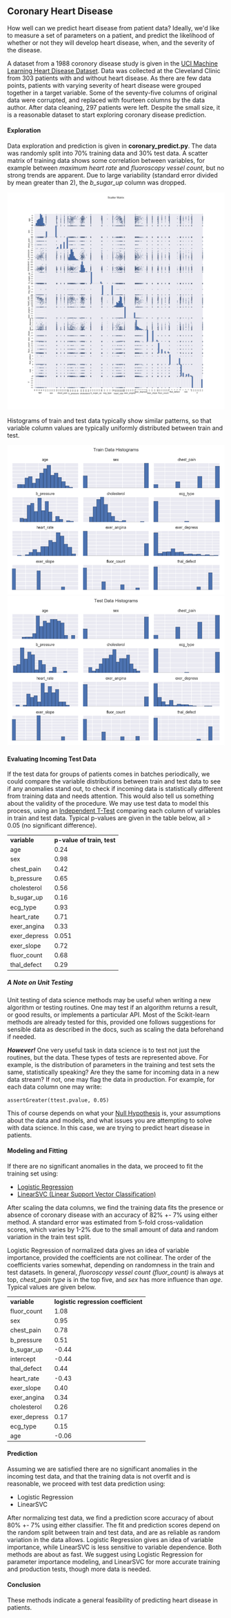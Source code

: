## Coronary Heart Disease
How well can we predict heart disease from patient data?  Ideally, we'd like to measure a set of parameters on a patient, and predict the likelihood of whether or not they will develop heart disease, when, and the severity of the disease.  

A dataset from a 1988 coronory disease study is given in the [UCI Machine Learning Heart Disease Dataset](http://archive.ics.uci.edu/ml/datasets/Heart+Disease).  Data was collected at the Cleveland Clinic from 303 patients with and without heart disease.  As there are few data points, patients with varying severity of heart disease were grouped together in a target variable.  Some of the seventy-five columns of original data were corrupted, and replaced with fourteen columns by the data author.  After data cleaning, 297 patients were left.  Despite the small size, it is a reasonable dataset to start exploring coronary disease prediction.  

#### Exploration
Data exploration and prediction is given in __coronary_predict.py__.  The data was randomly split into 70% training data and 30% test data.  A scatter matrix of training data shows some correlation between variables, for example between *maximum heart rate* and *fluoroscopy vessel count*, but no strong trends are apparent.  Due to large variability (standard error divided by mean greater than 2), the *b_sugar_up* column was dropped.  

<img src="https://github.com/bfetler/coronary_disease/blob/master/coronary_disease_plots/scatter_matrix.png" alt="scatter matrix" />

Histograms of train and test data typically show similar patterns, so that variable column values are typically uniformly distributed between train and test.  

<img src="https://github.com/bfetler/coronary_disease/blob/master/coronary_disease_plots/hist_coronary_train.png" alt="coronary training data histograms" />

<img src="https://github.com/bfetler/coronary_disease/blob/master/coronary_disease_plots/hist_coronary_test.png" alt="coronary test data histograms" />

#### Evaluating Incoming Test Data
If the test data for groups of patients comes in batches periodically, we could compare the variable distributions between train and test data to see if any anomalies stand out, to check if incoming data is statistically different from training data and needs attention.  This would also tell us something about the validity of the procedure.  We may use test data to model this process, using an [Independent T-Test](http://docs.scipy.org/doc/scipy-0.17.0/reference/generated/scipy.stats.ttest_ind.html) comparing each column of variables in train and test data.  Typical p-values are given in the table below, all > 0.05 (no significant difference).  

<table>
<tr>
<td><strong>variable</strong></td>
<td><strong>p-value of train, test</strong></td>
</tr>
<tr>
<td>age</td>
<td>0.24</td>
</tr>
<tr>
<td>sex</td>
<td>0.98</td>
</tr>
<tr>
<td>chest_pain</td>
<td>0.42</td>
</tr>
<tr>
<td>b_pressure</td>
<td>0.65</td>
</tr>
<tr>
<td>cholesterol</td>
<td>0.56</td>
</tr>
<tr>
<td>b_sugar_up</td>
<td>0.16</td>
</tr>
<tr>
<td>ecg_type</td>
<td>0.93</td>
</tr>
<tr>
<td>heart_rate</td>
<td>0.71</td>
</tr>
<tr>
<td>exer_angina</td>
<td>0.33</td>
</tr>
<tr>
<td>exer_depress</td>
<td>0.051</td>
</tr>
<tr>
<td>exer_slope</td>
<td>0.72</td>
</tr>
<tr>
<td>fluor_count</td>
<td>0.68</td>
</tr>
<tr>
<td>thal_defect</td>
<td>0.29</td>
</tr>
</table>

##### A Note on Unit Testing
Unit testing of data science methods may be useful when writing a new algorithm or testing routines.  One may test if an algorithm returns a result, or good results, or implements a particular API.  Most of the Scikit-learn methods are already tested for this, provided one follows suggestions for sensible data as described in the docs, such as scaling the data beforehand if needed.  

__*However!*__ One very useful task in data science is to test not just the routines, but the data.  These types of tests are represented above.  For example, is the distribution of parameters in the training and test sets the same, statistically speaking?  Are they the same for incoming data in a new data stream?  If not, one may flag the data in production.  For example, for each data column one may write:

    assertGreater(ttest.pvalue, 0.05)

This of course depends on what your [Null Hypothesis](https://en.wikipedia.org/wiki/Null_hypothesis) is, your assumptions about the data and models, and what issues you are attempting to solve with data science.  In this case, we are trying to predict heart disease in patients.   

#### Modeling and Fitting
If there are no significant anomalies in the data, we proceed to fit the training set using:
+ [Logistic Regression](http://scikit-learn.org/stable/modules/generated/sklearn.linear_model.LogisticRegression.html)
+ [LinearSVC (Linear Support Vector Classification)](http://scikit-learn.org/stable/modules/generated/sklearn.svm.LinearSVC.html)

After scaling the data columns, we find the training data fits the presence or absence of coronary disease with an accuracy of 82% +- 7% using either method.  A standard error was estimated from 5-fold cross-validation scores, which varies by 1-2% due to the small amount of data and random variation in the train test split.

Logistic Regression of normalized data gives an idea of variable importance, provided the coefficients are not collinear.  The order of the coefficients varies somewhat, depending on randomness in the train and test datasets.  In general, *fluoroscopy vessel count (fluor_count)* is always at top, *chest_pain type* is in the top five, and *sex* has more influence than *age*.  Typical values are given below.

<table>
<tr>
<td><strong>variable</strong></td>
<td><strong>logistic regression coefficient</strong></td>
</tr>
<tr>
<td>fluor_count</td>
<td>1.08</td>
</tr>
<tr>
<td>sex</td>
<td>0.95</td>
</tr>
<tr>
<td>chest_pain</td>
<td>0.78</td>
</tr>
<tr>
<td>b_pressure</td>
<td>0.51</td>
</tr>
<tr>
<td>b_sugar_up</td>
<td>-0.44</td>
</tr>
<tr>
<td>intercept</td>
<td>-0.44</td>
</tr>
<tr>
<td>thal_defect</td>
<td>0.44</td>
</tr>
<tr>
<td>heart_rate</td>
<td>-0.43</td>
</tr>
<tr>
<td>exer_slope</td>
<td>0.40</td>
</tr>
<tr>
<td>exer_angina</td>
<td>0.34</td>
</tr>
<tr>
<td>cholesterol</td>
<td>0.26</td>
</tr>
<tr>
<td>exer_depress</td>
<td>0.17</td>
</tr>
<tr>
<td>ecg_type</td>
<td>0.15</td>
</tr>
<tr>
<td>age</td>
<td>-0.06</td>
</tr>
</table>

#### Prediction
Assuming we are satisfied there are no significant anomalies in the incoming test data, and that the training data is not overfit and is reasonable, we proceed with test data prediction using:
+ Logistic Regression
+ LinearSVC

After normalizing test data, we find a prediction score accuracy of about 80% +- 7% using either classifier.   The fit and prediction scores depend on the random split between train and test data, and are as reliable as random variation in the data allows.  Logistic Regression gives an idea of variable importance, while LinearSVC is less sensitive to variable dependence.  Both methods are about as fast.  We suggest using Logistic Regression for parameter importance modeling, and LinearSVC for more accurate training and production tests, though more data is needed.  

#### Conclusion
These methods indicate a general feasibility of predicting heart disease in patients.  
